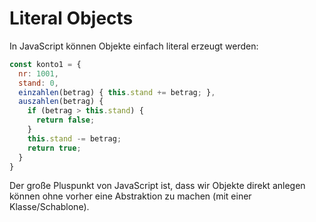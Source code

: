# Literal Objects

In JavaScript können Objekte einfach literal erzeugt werden:

```js
const konto1 = {
  nr: 1001,
  stand: 0,
  einzahlen(betrag) { this.stand += betrag; },
  auszahlen(betrag) {
    if (betrag > this.stand) {
      return false;
    }
    this.stand -= betrag;
    return true;
  }
}
```

Der große Pluspunkt von JavaScript ist, dass wir Objekte direkt anlegen können ohne
vorher eine Abstraktion zu machen (mit einer Klasse/Schablone).
